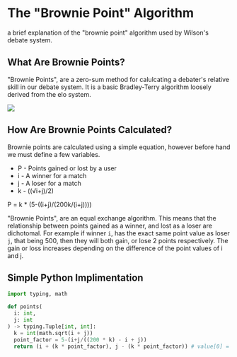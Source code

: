 # The "Brownie Point" Algorithm

a brief explanation of the "brownie point" algorithm used by Wilson's debate system.

## What Are Brownie Points?

"Brownie Points", are a zero-sum method for calulcating a debater's relative skill in our debate system. It is a basic Bradley-Terry algorithm loosely derived from the elo system.
  
<img src="https://user-images.githubusercontent.com/82357502/136141241-5a0b9f48-4781-4f32-a177-9b90403f5861.png">
  
## How Are Brownie Points Calculated?

Brownie points are calculated using a simple equation, however before hand we must define a few variables.

* P - Points gained or lost by a user
* i - A winner for a match
* j - A loser for a match
* k - ((√i+j)/2)

P = k * (5-((i+j)/(200k/(i+j))))

"Brownie Points", are an equal exchange algorithm. This means that the relationship between points gained as a winner, and lost as a loser are dichotomal. For example if winner `i`, has the exact same point value as loser `j`, that being 500, then they will both gain, or lose 2 points respectively.
The gain or loss increases depending on the difference of the point values of i and j.

## Simple Python Implimentation

```py
import typing, math

def points(
  i: int,
  j: int
) -> typing.Tuple[int, int]:
  k = int(math.sqrt(i + j))
  point_factor = 5-(i+j/((200 * k) - i + j))
  return (i + (k * point_factor), j - (k * point_factor)) # value[0] = i, value[1] = j
```
